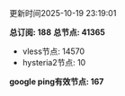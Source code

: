 更新时间2025-10-19 23:19:01

**总订阅: 188**
**总节点: 41365**
- vless节点: 14570
- hysteria2节点: 10

**google ping有效节点: 167**
